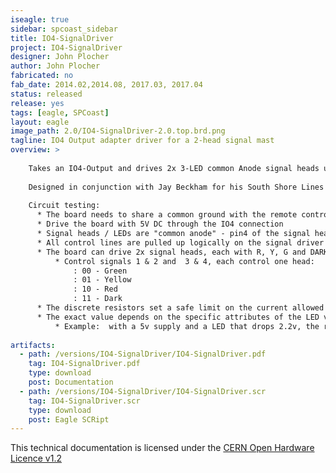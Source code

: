 ```yaml
---
iseagle: true
sidebar: spcoast_sidebar
title: IO4-SignalDriver
project: IO4-SignalDriver
designer: John Plocher
author: John Plocher
fabricated: no
fab_date: 2014.02,2014.08, 2017.03, 2017.04
status: released
release: yes
tags: [eagle, SPCoast]
layout: eagle
image_path: 2.0/IO4-SignalDriver-2.0.top.brd.png
tagline: IO4 Output adapter driver for a 2-head signal mast
overview: >
    
    Takes an IO4-Output and drives 2x 3-LED common Anode signal heads using a demultiplexor logic chip.
    
    Designed in conjunction with Jay Beckham for his South Shore Lines layout
    
    Circuit testing:
      * The board needs to share a common ground with the remote controller (CMRI SMINI...) as the RJ45 only carries control signals
      * Drive the board with 5V DC through the IO4 connection
      * Signal heads / LEDs are "common anode" - pin4 of the signal head connector is VCC, the "colors" pins are driven LOW to energize the LED.
      * All control lines are pulled up logically on the signal driver board.
      * The board can drive 2x signal heads, each with R, Y, G and DARK aspects
          * Control signals 1 & 2 and  3 & 4, each control one head:
              : 00 - Green
              : 01 - Yellow
              : 10 - Red
              : 11 - Dark
      * The discrete resistors set a safe limit on the current allowed to the LED, and the trimmer pots can be used to further adjust the brightness.
      * The exact value depends on the specific attributes of the LED variety being used - specifically the forward voltage drop across the device. This info is found in the data sheet for the LED in question, or can be found experimentally.
          * Example:  with a 5v supply and a LED that drops 2.2v, the resistor sees (5-2.2 = 2.8v).  If we wish to limit the max current to 15mA, we need a fixed resistor of (2.8v / 0.015 = ~180 ohms).  If we add a 500 ohn trimmer resistor, that lets us adjust the current from 15mA max to about 4mA min.  High efficiency LEDs might need even LESS current, so upping the fixed resistor to 470R or even 1K0 might be appropriate.
    
artifacts:
  - path: /versions/IO4-SignalDriver/IO4-SignalDriver.pdf
    tag: IO4-SignalDriver.pdf
    type: download
    post: Documentation
  - path: /versions/IO4-SignalDriver/IO4-SignalDriver.scr
    tag: IO4-SignalDriver.scr
    type: download
    post: Eagle SCRipt
---
```



This technical documentation is licensed under the [CERN Open Hardware Licence v1.2](http://www.ohwr.org/attachments/2388/cern_ohl_v_1_2.txt)
